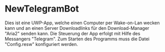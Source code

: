 # NewTelegramBot
Dies ist eine UWP-App, welche einen Computer per Wake-on-Lan wecken kann und an einen Server Downloadlinks für den Download-Manager "Aria2" senden kann.
Die Steuerung der App erfolgt mit Hilfe des Messangers "Telegram".
Zum Starten des Programms muss die Datei "Config.resw" konfiguriert werden.
